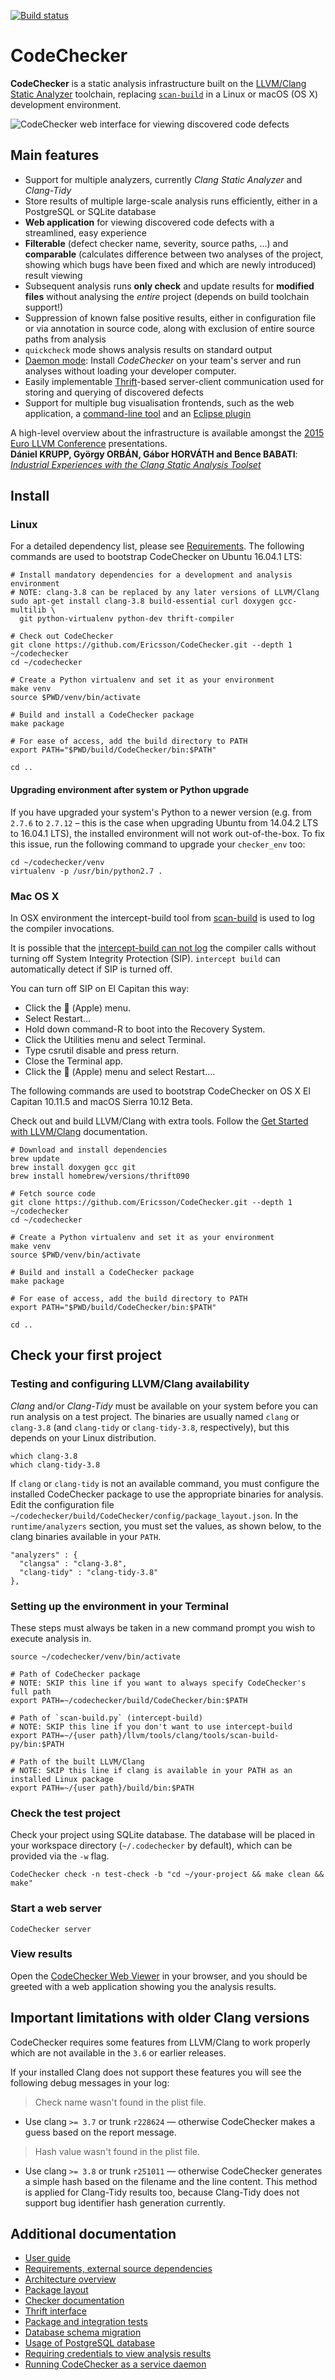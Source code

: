 [![Build status](https://travis-ci.org/Ericsson/codechecker.png?branch=master)](https://travis-ci.org/Ericsson/codechecker)

CodeChecker
===========

**CodeChecker** is a static analysis infrastructure built on the [LLVM/Clang
Static Analyzer](http://clang-analyzer.llvm.org) toolchain, replacing
[`scan-build`](http://clang-analyzer.llvm.org/scan-build.html) in a Linux or
macOS (OS X) development environment.


![CodeChecker web interface for viewing discovered code defects](docs/images/viewer.png)


Main features
-------------

  * Support for multiple analyzers, currently _Clang Static Analyzer_ and
    _Clang-Tidy_
  * Store results of multiple large-scale analysis runs efficiently, either in
    a PostgreSQL or SQLite database
  * **Web application** for viewing discovered code defects with a streamlined,
    easy experience
  * **Filterable** (defect checker name, severity, source paths, ...) and
    **comparable** (calculates difference between two analyses of the project,
    showing which bugs have been fixed and which are newly introduced) result
    viewing
  * Subsequent analysis runs **only check** and update results for **modified
    files** without analysing the _entire_ project (depends on build toolchain
    support!)
  * Suppression of known false positive results, either in configuration file
    or via annotation in source code, along with exclusion of entire source
    paths from analysis
  * `quickcheck` mode shows analysis results on standard output
  * [Daemon mode](docs/daemon.md): Install _CodeChecker_ on your team's server
    and run analyses without loading your developer computer.
  * Easily implementable [Thrift](http://thrift.apache.org)-based
    server-client communication used for storing and querying of discovered
    defects
  * Support for multiple bug visualisation frontends, such as the web
    application, a [command-line tool](docs/usage.md) and an [Eclipse
    plugin](http://github.com/Ericsson/CodeCheckerEclipsePlugin)


A high-level overview about the infrastructure is available amongst the [2015
Euro LLVM Conference](http://llvm.org/devmtg/2015-04) presentations.<br/>
**Dániel KRUPP, György ORBÁN, Gábor HORVÁTH and Bence BABATI**:<br/>
[_Industrial Experiences with the Clang Static Analysis Toolset_](http://llvm.org/devmtg/2015-04/slides/Clang_static_analysis_toolset_final.pdf)

Install
-------

### Linux

For a detailed dependency list, please see [Requirements](docs/deps.md). The
following commands are used to bootstrap CodeChecker on Ubuntu 16.04.1 LTS:

~~~{.sh}
# Install mandatory dependencies for a development and analysis environment
# NOTE: clang-3.8 can be replaced by any later versions of LLVM/Clang
sudo apt-get install clang-3.8 build-essential curl doxygen gcc-multilib \
  git python-virtualenv python-dev thrift-compiler

# Check out CodeChecker
git clone https://github.com/Ericsson/CodeChecker.git --depth 1 ~/codechecker
cd ~/codechecker

# Create a Python virtualenv and set it as your environment
make venv
source $PWD/venv/bin/activate

# Build and install a CodeChecker package
make package

# For ease of access, add the build directory to PATH
export PATH="$PWD/build/CodeChecker/bin:$PATH"

cd ..
~~~

#### Upgrading environment after system or Python upgrade

If you have upgraded your system's Python to a newer version (e.g. from
`2.7.6` to `2.7.12` &ndash; this is the case when upgrading Ubuntu from
14.04.2 LTS to 16.04.1 LTS), the installed environment will not work
out-of-the-box. To fix this issue, run the following command to upgrade your
`checker_env` too:

~~~{.sh}
cd ~/codechecker/venv
virtualenv -p /usr/bin/python2.7 .
~~~

### Mac OS X

In OSX environment the intercept-build tool from [scan-build](https://github.com/rizsotto/scan-build)
is used to log the compiler invocations.


It is possible that the [intercept-build can not log](https://github.com/rizsotto/scan-build#limitations)
the compiler calls without turning off System Integrity Protection (SIP). `intercept build` can automatically detect if SIP is turned off.

You can turn off SIP on El Capitan this way:
  * Click the  (Apple) menu.
  * Select Restart...
  * Hold down command-R to boot into the Recovery System.
  * Click the Utilities menu and select Terminal.
  * Type csrutil disable and press return.
  * Close the Terminal app.
  * Click the  (Apple) menu and select Restart....

The following commands are used to bootstrap CodeChecker on OS X El Capitan 10.11.5 and macOS Sierra 10.12 Beta.

Check out and build LLVM/Clang with extra tools. Follow the [Get Started with
LLVM/Clang](http://clang.llvm.org/get_started.html) documentation.

~~~{.sh}
# Download and install dependencies
brew update
brew install doxygen gcc git
brew install homebrew/versions/thrift090

# Fetch source code
git clone https://github.com/Ericsson/CodeChecker.git --depth 1 ~/codechecker
cd ~/codechecker

# Create a Python virtualenv and set it as your environment
make venv
source $PWD/venv/bin/activate

# Build and install a CodeChecker package
make package

# For ease of access, add the build directory to PATH
export PATH="$PWD/build/CodeChecker/bin:$PATH"

cd ..
~~~

Check your first project
------------------------

### Testing and configuring LLVM/Clang availability

_Clang_ and/or _Clang-Tidy_ must be available on your system before you can
run analysis on a test project. The binaries are usually named `clang` or
`clang-3.8` (and `clang-tidy` or `clang-tidy-3.8`, respectively), but this
depends on your Linux distribution.


    which clang-3.8
    which clang-tidy-3.8


If `clang` or `clang-tidy` is not an available command, you must configure the
installed CodeChecker package to use the appropriate binaries for analysis.
Edit the configuration file
`~/codechecker/build/CodeChecker/config/package_layout.json`. In the
`runtime/analyzers` section, you must set the values, as shown below, to the
clang binaries available in your `PATH`.

~~~{.json}
"analyzers" : {
  "clangsa" : "clang-3.8",
  "clang-tidy" : "clang-tidy-3.8"
},
~~~

### Setting up the environment in your Terminal

These steps must always be taken in a new command prompt you wish to execute
analysis in.

~~~{.sh}
source ~/codechecker/venv/bin/activate

# Path of CodeChecker package
# NOTE: SKIP this line if you want to always specify CodeChecker's full path
export PATH=~/codechecker/build/CodeChecker/bin:$PATH

# Path of `scan-build.py` (intercept-build)
# NOTE: SKIP this line if you don't want to use intercept-build
export PATH=~/{user path}/llvm/tools/clang/tools/scan-build-py/bin:$PATH

# Path of the built LLVM/Clang
# NOTE: SKIP this line if clang is available in your PATH as an installed Linux package
export PATH=~/{user path}/build/bin:$PATH
~~~

### Check the test project

Check your project using SQLite database. The database will be placed in your
workspace directory (`~/.codechecker` by default), which can be provided via
the `-w` flag.


    CodeChecker check -n test-check -b "cd ~/your-project && make clean && make"


### Start a web server


    CodeChecker server


### View results

Open the [CodeChecker Web Viewer](http://localhost:8001) in your browser, and
you should be greeted with a web application showing you the analysis results.

Important limitations with older Clang versions
-----------------------------------------------

CodeChecker requires some features from LLVM/Clang to work properly which are
not available in the `3.6` or earlier releases.

If your installed Clang does not support these features you will see the
following debug messages in your log:

> Check name wasn't found in the plist file.

 * Use clang `>= 3.7` or trunk `r228624` &mdash; otherwise CodeChecker makes
   a guess based on the report message.

> Hash value wasn't found in the plist file.

 * Use clang `>= 3.8` or trunk `r251011` &mdash; otherwise CodeChecker
   generates a simple hash based on the filename and the line content. This
   method is applied for Clang-Tidy results too, because Clang-Tidy does not
   support bug identifier hash generation currently.


Additional documentation
------------------------

  * [User guide](docs/user_guide.md)
  * [Requirements, external source dependencies](docs/deps.md)
  * [Architecture overview](docs/architecture.md)
  * [Package layout](docs/package_layout.md)
  * [Checker documentation](docs/checker_docs.md)
  * [Thrift interface](thrift_api/thrift_api.md)
  * [Package and integration tests](tests/functional/package_test.md)
  * [Database schema migration](docs/db_schema_guide.md)
  * [Usage of PostgreSQL database](docs/postgresql_setup.md)
  * [Requiring credentials to view analysis results](docs/authentication.md)
  * [Running CodeChecker as a service daemon](docs/daemon.md)
